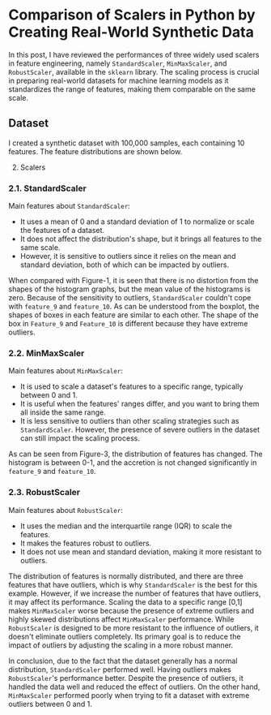 # Comparison of Scalers in Python by Creating Real-World Synthetic Data

In this post, I have reviewed the performances of three widely used scalers in feature engineering, namely `StandardScaler`, `MinMaxScaler`, and `RobustScaler`, available in the `sklearn` library. The scaling process is crucial in preparing real-world datasets for machine learning models as it standardizes the range of features, making them comparable on the same scale.

## Dataset

I created a synthetic dataset with 100,000 samples, each containing 10 features. The feature distributions are shown below.

2. Scalers

### 2.1. StandardScaler

Main features about `StandardScaler`:
- It uses a mean of 0 and a standard deviation of 1 to normalize or scale the features of a dataset.
- It does not affect the distribution's shape, but it brings all features to the same scale.
- However, it is sensitive to outliers since it relies on the mean and standard deviation, both of which can be impacted by outliers.

When compared with Figure-1, it is seen that there is no distortion from the shapes of the histogram graphs, but the mean value of the histograms is zero. Because of the sensitivity to outliers, `StandardScaler` couldn't cope with `feature_9` and `feature_10`. As can be understood from the boxplot, the shapes of boxes in each feature are similar to each other. The shape of the box in `Feature_9` and `Feature_10` is different because they have extreme outliers.

### 2.2. MinMaxScaler

Main features about `MinMaxScaler`:
- It is used to scale a dataset's features to a specific range, typically between 0 and 1.
- It is useful when the features' ranges differ, and you want to bring them all inside the same range.
- It is less sensitive to outliers than other scaling strategies such as `StandardScaler`. However, the presence of severe outliers in the dataset can still impact the scaling process.

As can be seen from Figure-3, the distribution of features has changed. The histogram is between 0-1, and the accretion is not changed significantly in `feature_9` and `feature_10`.

### 2.3. RobustScaler

Main features about `RobustScaler`:
- It uses the median and the interquartile range (IQR) to scale the features.
- It makes the features robust to outliers.
- It does not use mean and standard deviation, making it more resistant to outliers.

The distribution of features is normally distributed, and there are three features that have outliers, which is why `StandardScaler` is the best for this example. However, if we increase the number of features that have outliers, it may affect its performance. Scaling the data to a specific range [0,1] makes `MinMaxScaler` worse because the presence of extreme outliers and highly skewed distributions affect `MinMaxScaler` performance. While `RobustScaler` is designed to be more resistant to the influence of outliers, it doesn't eliminate outliers completely. Its primary goal is to reduce the impact of outliers by adjusting the scaling in a more robust manner.

In conclusion, due to the fact that the dataset generally has a normal distribution, `StandardScaler` performed well. Having outliers makes `RobustScaler`'s performance better. Despite the presence of outliers, it handled the data well and reduced the effect of outliers. On the other hand, `MinMaxScaler` performed poorly when trying to fit a dataset with extreme outliers between 0 and 1.
